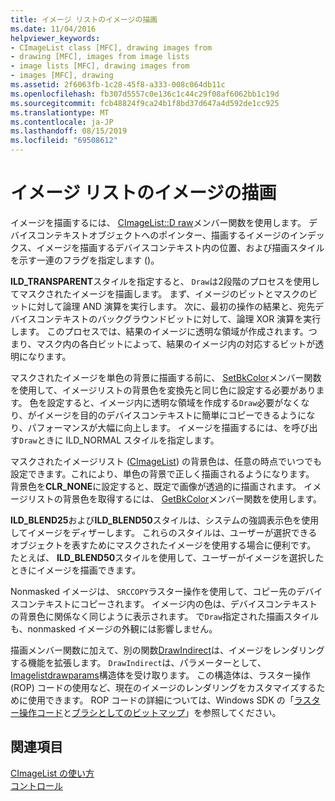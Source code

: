 ```yaml
---
title: イメージ リストのイメージの描画
ms.date: 11/04/2016
helpviewer_keywords:
- CImageList class [MFC], drawing images from
- drawing [MFC], images from image lists
- image lists [MFC], drawing images from
- images [MFC], drawing
ms.assetid: 2f6063fb-1c28-45f8-a333-008c064db11c
ms.openlocfilehash: fb307d5557c0e136c1c44c29f08af6062bb1c19d
ms.sourcegitcommit: fcb48824f9ca24b1f8bd37d647a4d592de1cc925
ms.translationtype: MT
ms.contentlocale: ja-JP
ms.lasthandoff: 08/15/2019
ms.locfileid: "69508612"
---
```

# <a name="drawing-images-from-an-image-list"></a>イメージ リストのイメージの描画

イメージを描画するには、 [CImageList::D raw](../mfc/reference/cimagelist-class.md#draw)メンバー関数を使用します。 デバイスコンテキストオブジェクトへのポインター、描画するイメージのインデックス、イメージを描画するデバイスコンテキスト内の位置、および描画スタイルを示す一連のフラグを指定します ()。

**ILD_TRANSPARENT**スタイルを指定すると、 `Draw`は2段階のプロセスを使用してマスクされたイメージを描画します。 まず、イメージのビットとマスクのビットに対して論理 AND 演算を実行します。 次に、最初の操作の結果と、宛先デバイスコンテキストのバックグラウンドビットに対して、論理 XOR 演算を実行します。 このプロセスでは、結果のイメージに透明な領域が作成されます。つまり、マスク内の各白ビットによって、結果のイメージ内の対応するビットが透明になります。

マスクされたイメージを単色の背景に描画する前に、 [SetBkColor](../mfc/reference/cimagelist-class.md#setbkcolor)メンバー関数を使用して、イメージリストの背景色を変換先と同じ色に設定する必要があります。 色を設定すると、イメージ内に透明な領域を作成する`Draw`必要がなくなり、がイメージを目的のデバイスコンテキストに簡単にコピーできるようになり、パフォーマンスが大幅に向上します。 イメージを描画するには、を呼び出す`Draw`ときに ILD_NORMAL スタイルを指定します。

マスクされたイメージリスト ([CImageList](../mfc/reference/cimagelist-class.md)) の背景色は、任意の時点でいつでも設定できます。これにより、単色の背景で正しく描画されるようになります。 背景色を**CLR_NONE**に設定すると、既定で画像が透過的に描画されます。 イメージリストの背景色を取得するには、 [GetBkColor](../mfc/reference/cimagelist-class.md#getbkcolor)メンバー関数を使用します。

**ILD_BLEND25**および**ILD_BLEND50**スタイルは、システムの強調表示色を使用してイメージをディザーします。 これらのスタイルは、ユーザーが選択できるオブジェクトを表すためにマスクされたイメージを使用する場合に便利です。 たとえば、 **ILD_BLEND50**スタイルを使用して、ユーザーがイメージを選択したときにイメージを描画できます。

Nonmasked イメージは、 `SRCCOPY`ラスター操作を使用して、コピー先のデバイスコンテキストにコピーされます。 イメージ内の色は、デバイスコンテキストの背景色に関係なく同じように表示されます。 で`Draw`指定された描画スタイルも、nonmasked イメージの外観には影響しません。

描画メンバー関数に加えて、別の関数[DrawIndirect](../mfc/reference/cimagelist-class.md#drawindirect)は、イメージをレンダリングする機能を拡張します。 `DrawIndirect`は、パラメーターとして、 [Imagelistdrawparams](/windows/win32/api/commctrl/ns-commctrl-imagelistdrawparams)構造体を受け取ります。 この構造体は、ラスター操作 (ROP) コードの使用など、現在のイメージのレンダリングをカスタマイズするために使用できます。 ROP コードの詳細については、Windows SDK の「[ラスター操作コード](/windows/win32/gdi/raster-operation-codes)と[ブラシとしてのビットマップ](/windows/win32/gdi/bitmaps-as-brushes)」を参照してください。

## <a name="see-also"></a>関連項目

[CImageList の使い方](../mfc/using-cimagelist.md)<br/>
[コントロール](../mfc/controls-mfc.md)
